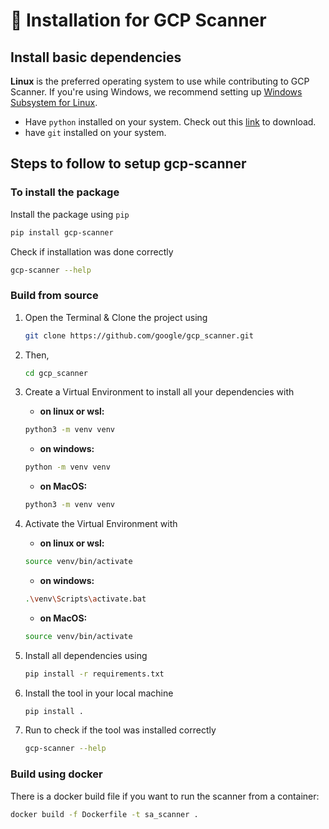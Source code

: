 # 📝 Installation for GCP Scanner

## Install basic dependencies

**Linux** is the preferred operating system to use while contributing to GCP Scanner. If you're using Windows, we recommend setting up [Windows Subsystem for Linux](https://docs.microsoft.com/en-us/windows/wsl/install-win10).

- Have `python` installed on your system. Check out this [link](https://www.python.org/downloads/) to download.
- have `git` installed on your system.

## Steps to follow to setup gcp-scanner

### To install the package

Install the package using `pip`

```bash
pip install gcp-scanner
```

Check if installation was done correctly

```bash
gcp-scanner --help
```

### Build from source

1. Open the Terminal & Clone the project using

   ```bash
   git clone https://github.com/google/gcp_scanner.git
   ```

2. Then,

   ```bash
   cd gcp_scanner
   ```

3. Create a Virtual Environment to install all your dependencies with

   - **on linux or wsl:**

   ```bash
   python3 -m venv venv
   ```

   - **on windows:**

   ```bash
   python -m venv venv
   ```

   - **on MacOS:**

   ```zsh
   python3 -m venv venv
   ```

4. Activate the Virtual Environment with

   - **on linux or wsl:**

   ```bash
   source venv/bin/activate
   ```

   - **on windows:**

   ```bash
   .\venv\Scripts\activate.bat
   ```

   - **on MacOS:**

   ```zsh
   source venv/bin/activate
   ```

5. Install all dependencies using

   ```bash
   pip install -r requirements.txt
   ```

6. Install the tool in your local machine

   ```bash
   pip install .
   ```

7. Run to check if the tool was installed correctly

   ```bash
   gcp-scanner --help
   ```

### Build using docker

There is a docker build file if you want to run the scanner from a container:

```bash
docker build -f Dockerfile -t sa_scanner .
```
